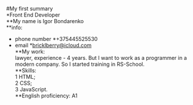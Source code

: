 #My first summary  
*Front End Developer  
**My name is Igor Bondarenko  
**info:   
- phone number *+375445525530  
- email *bricklberry@icloud.com  
**My work:  
lawyer, experience - 4 years. But I want to work as a programmer in a modern company. So I started training in RS-School.  
**Skills:  
1 HTML;  
2 CSS;  
3 JavaScript.  
**English proficiency: A1  




